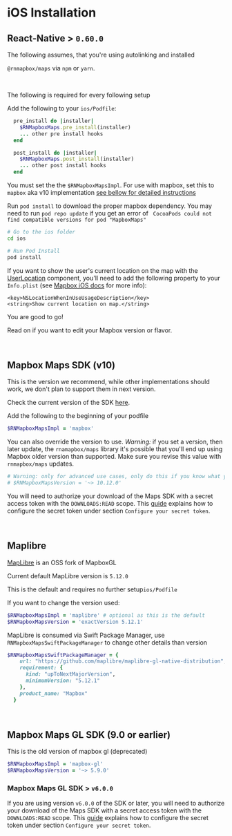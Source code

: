 # iOS Installation

## React-Native > `0.60.0`

The following assumes, that you're using autolinking and installed

`@rnmapbox/maps` via `npm` or `yarn`.

<br>

The following is required for every following setup

Add the following to your `ios/Podfile`:


```ruby
  pre_install do |installer|
    $RNMapboxMaps.pre_install(installer)
    ... other pre install hooks
  end
```

```ruby
  post_install do |installer|
    $RNMapboxMaps.post_install(installer)
    ... other post install hooks
  end
```

You must set the the `$RNMapboxMapsImpl`. For use with mapbox, set this to `mapbox` aka v10 implementation [see bellow for detailed instructions](#mapbox-maps-sdk-v10)

Run `pod install` to download the proper mapbox dependency. You may need to run `pod repo update` if you get an error of ` CocoaPods could not find compatible versions for pod "MapboxMaps"`

```sh
# Go to the ios folder
cd ios

# Run Pod Install
pod install
```

If you want to show the user's current location on the map with the [UserLocation](../docs/UserLocation.md) component, you'll need to add the following property to your `Info.plist` (see [Mapbox iOS docs](https://docs.mapbox.com/ios/maps/guides/user-location/#request-temporary-access-to-full-accuracy-location) for more info):

```
<key>NSLocationWhenInUseUsageDescription</key>
<string>Show current location on map.</string>
```

You are good to go!

Read on if you want to edit your Mapbox version or flavor.

<br>

## Mapbox Maps SDK (v10)

This is the version we recommend, while other implementations should work, we don't plan to support them in next version.

Check the current version of the SDK [here](https://docs.mapbox.com/ios/maps/overview/).

Add the following to the beginning of your podfile
```ruby
$RNMapboxMapsImpl = 'mapbox'
```

You can also override the version to use. *Warning:* if you set a version, then later update, the `rnamapbox/maps` library it's possible that you'll end up using Mapbox older version than supported. Make sure you revise this value with `rnmapbox/maps` updates.

```ruby
# Warning: only for advanced use cases, only do this if you know what you're doing.
# $RNMapboxMapsVersion = '~> 10.12.0'
```

You will need to authorize your download of the Maps SDK with a secret access token with the `DOWNLOADS:READ` scope. This [guide](https://docs.mapbox.com/ios/maps/guides/install/#configure-credentials) explains how to configure the secret token under section `Configure your secret token`.

<br/>

## Maplibre

[MapLibre](https://github.com/maplibre/maplibre-gl-native) is an OSS fork of MapboxGL

Current default MapLibre version is `5.12.0`

This is the default and requires no further setup`ios/Podfile`

If you want to change the version used:

```ruby
$RNMapboxMapsImpl = 'maplibre' # optional as this is the default
$RNMapboxMapsVersion = 'exactVersion 5.12.1'
```

MapLibre is consumed via Swift Package Manager, use `RNMapboxMapsSwiftPackageManager` to change other details than version

```ruby
$RNMapboxMapsSwiftPackageManager = {
    url: "https://github.com/maplibre/maplibre-gl-native-distribution",
    requirement: {
      kind: "upToNextMajorVersion",
      minimumVersion: "5.12.1"
    },
    product_name: "Mapbox"
  }
```

<br/>

## Mapbox Maps GL SDK (9.0 or earlier)

This is the old version of mapbox gl (deprecated)

```ruby
$RNMapboxMapsImpl = 'mapbox-gl'
$RNMapboxMapsVersion = '~> 5.9.0'
```

### Mapbox Maps GL SDK > `v6.0.0`

If you are using version `v6.0.0` of the SDK or later, you will need to authorize your download of the Maps SDK with a secret access token with the `DOWNLOADS:READ` scope. This [guide](https://docs.mapbox.com/ios/maps/guides/install/#configure-credentials) explains how to configure the secret token under section `Configure your secret token`.

<br>

